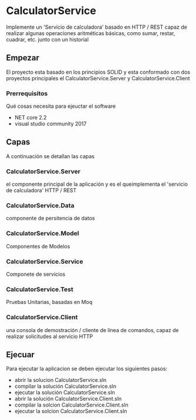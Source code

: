 # CalculatorService

Implemente un 'Servicio de calculadora' basado en HTTP / REST capaz de realizar algunas operaciones aritméticas básicas, como sumar, restar, cuadrar, etc. junto con un historial

## Empezar

El proyecto esta basado en los principios SOLID y esta conformado con dos proyectos principales el CalculatorService.Server y CalculatorService.Client

### Prerrequisitos

Qué cosas necesita para ejeuctar el software


* NET core 2.2
* visual studio community 2017


## Capas

A continuación se detallan las capas

### CalculatorService.Server

el componente principal de la aplicación y es el queimplementa el 'servicio de calculadora' HTTP / REST



### CalculatorService.Data

componente de persitencia de datos

### CalculatorService.Model

Componentes de Modelos


### CalculatorService.Service

Componete de servicios


### CalculatorService.Test

Pruebas Unitarias, basadas en Moq


### CalculatorService.Client

una consola de demostración / cliente de línea de comandos, capaz de realizar solicitudes al servicio HTTP 


## Ejecuar

Para ejecutar la aplicacion se deben ejecutar los siguientes pasos:
* abrir la solucion CalculatorService.sln
* compilar la solución CalculatorService.sln
* ejecutar la solución CalculatorService.sln
* abrir la solución CalculatorService.Client.sln
* compilar la solcion CalculatorService.Client.sln
* ejecutar la solcion CalculatorService.Client.sln

